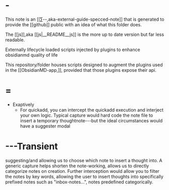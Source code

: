 # -

This note is an [[∑--,aka-external-guide-specced-note]] that is generated to provide the [[github]] public with an idea of what this folder does.

The [[js]],aka [[js|__README__js]] is the more up to date version but far less readable.

Externally lifecycle loaded scripts injected by plugins to enhance obsidianmd quality of life

This repository/folder houses scripts designed to augment the plugins used in the [[ObsidianMD-app,]], provided that those plugins expose their api.

# =

* Exaptively
  * For quickadd, you can intercept the quickadd execution and interject your own logic. Typical capture would hard code the note file to insert a temporary thoughtnote---but the ideal circumstances would have a suggester modal

# ---Transient

suggesting/and allowing us to choose which note to insert a thought into. A generic capture helps shorten the note-working, allows us to directly categorize notes on creation. 
Further interception would allow you to filter the notes by key words, allowing the user to insert thoughts into specifically prefixed notes such as "inbox-notes...", notes predefined categorically.
